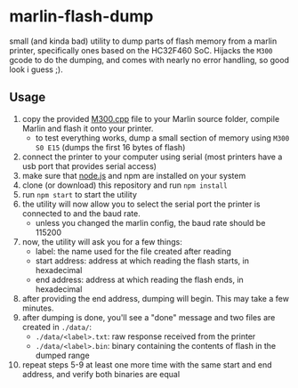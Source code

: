 # marlin-flash-dump

small (and kinda bad) utility to dump parts of flash memory from a marlin printer, specifically ones based on the HC32F460 SoC.
Hijacks the `M300` gcode to do the dumping, and comes with nearly no error handling, so good look i guess ;).


## Usage

1. copy the provided [M300.cpp](https://github.com/shadow578/marlin-flash-dump/blob/main/M300.cpp) file to your Marlin source folder, compile Marlin and flash it onto your printer.
    - to test everything works, dump a small section of memory using `M300 S0 E15` (dumps the first 16 bytes of flash)
2. connect the printer to your computer using serial (most printers have a usb port that provides serial access)
3. make sure that [node.js](https://nodejs.org) and npm are installed on your system
4. clone (or download) this repository and run `npm install`
5. run `npm start` to start the utility
6. the utility will now allow you to select the serial port the printer is connected to and the baud rate.
    - unless you changed the marlin config, the baud rate should be 115200
7. now, the utility will ask you for a few things:
    - label: the name used for the file created after reading
    - start address: address at which reading the flash starts, in hexadecimal 
    - end address: address at which reading the flash ends, in hexadecimal
8. after providing the end address, dumping will begin. This may take a few minutes.
9. after dumping is done, you'll see a "done" message and two files are created in `./data/`:
    - `./data/<label>.txt`: raw response received from the printer
    - `./data/<label>.bin`: binary containing the contents of flash in the dumped range
10. repeat steps 5-9 at least one more time with the same start and end address, and verify both binaries are equal
